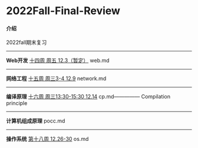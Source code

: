 # 2022Fall-Final-Review

#### 介绍
2022fall期末复习

------

**Web开发**
<u>十四周 周五 12.3（暂定）</u>
web.md

------

**网络工程**
<u>十五周 周三3-4 12.9</u>
network.md

------

**编译原理**
<u>十六周 周三13:30-15:30 12.14</u>
cp.md—————	Compilation principle

------

**计算机组成原理**
pocc.md

------

**操作系统**
<u>第十八周 12.26-30</u>
os.md




